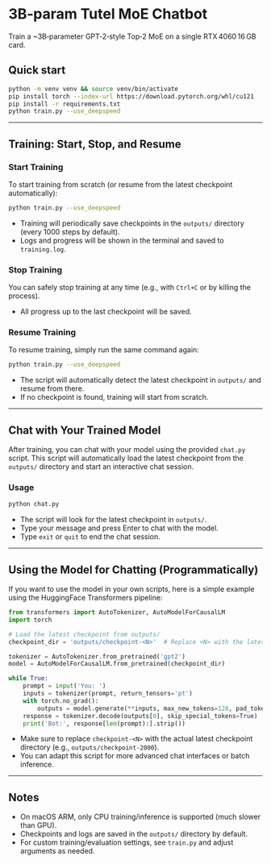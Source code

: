 # 3B‑param Tutel MoE Chatbot

Train a ~3B‑parameter GPT‑2‑style Top‑2 MoE on a single RTX 4060 16 GB card.

## Quick start

```bash
python -m venv venv && source venv/bin/activate
pip install torch --index-url https://download.pytorch.org/whl/cu121
pip install -r requirements.txt
python train.py --use_deepspeed
```

---

## Training: Start, Stop, and Resume

### Start Training

To start training from scratch (or resume from the latest checkpoint automatically):

```bash
python train.py --use_deepspeed
```
- Training will periodically save checkpoints in the `outputs/` directory (every 1000 steps by default).
- Logs and progress will be shown in the terminal and saved to `training.log`.

### Stop Training

You can safely stop training at any time (e.g., with `Ctrl+C` or by killing the process).
- All progress up to the last checkpoint will be saved.

### Resume Training

To resume training, simply run the same command again:

```bash
python train.py --use_deepspeed
```
- The script will automatically detect the latest checkpoint in `outputs/` and resume from there.
- If no checkpoint is found, training will start from scratch.

---

## Chat with Your Trained Model

After training, you can chat with your model using the provided `chat.py` script. This script will automatically load the latest checkpoint from the `outputs/` directory and start an interactive chat session.

### Usage

```bash
python chat.py
```

- The script will look for the latest checkpoint in `outputs/`.
- Type your message and press Enter to chat with the model.
- Type `exit` or `quit` to end the chat session.

---

## Using the Model for Chatting (Programmatically)

If you want to use the model in your own scripts, here is a simple example using the HuggingFace Transformers pipeline:

```python
from transformers import AutoTokenizer, AutoModelForCausalLM
import torch

# Load the latest checkpoint from outputs/
checkpoint_dir = 'outputs/checkpoint-<N>'  # Replace <N> with the latest checkpoint number

tokenizer = AutoTokenizer.from_pretrained('gpt2')
model = AutoModelForCausalLM.from_pretrained(checkpoint_dir)

while True:
    prompt = input('You: ')
    inputs = tokenizer(prompt, return_tensors='pt')
    with torch.no_grad():
        outputs = model.generate(**inputs, max_new_tokens=128, pad_token_id=tokenizer.eos_token_id)
    response = tokenizer.decode(outputs[0], skip_special_tokens=True)
    print('Bot:', response[len(prompt):].strip())
```

- Make sure to replace `checkpoint-<N>` with the actual latest checkpoint directory (e.g., `outputs/checkpoint-2000`).
- You can adapt this script for more advanced chat interfaces or batch inference.

---

## Notes
- On macOS ARM, only CPU training/inference is supported (much slower than GPU).
- Checkpoints and logs are saved in the `outputs/` directory by default.
- For custom training/evaluation settings, see `train.py` and adjust arguments as needed.
